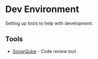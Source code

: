# Dev Environment

Setting up tools to help with development.

## Tools

- [SonarQube](sonarqube/README.md) - Code review tool
